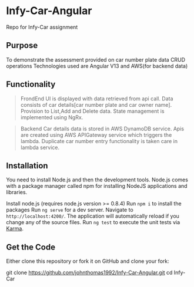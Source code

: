 # Infy-Car-Angular
Repo for Infy-Car assignment

## Purpose
To demonstrate the assessment provided on car number plate data CRUD operations
Technologies used are Angular V13 and AWS(for backend data)

## Functionality
>FrondEnd
UI is displayed with data retrieved from api call. Data consists of car details[car number plate and car owner name].
Provision to List,Add and Delete data.
State management is implemented using NgRx.

>Backend
Car details data is stored in AWS DynamoDB service.
Apis are created using AWS APIGateway service which triggers the lambda.
Duplicate car number entry functionality is taken care in lambda service.

## Installation
You need to install Node.js and then the development tools. Node.js comes with a package manager called npm for installing NodeJS applications and libraries.

Install node.js (requires node.js version >= 0.8.4)
Run `npm i` to install the packages
Run `ng serve` for a dev server. Navigate to `http://localhost:4200/`. The application will automatically reload if you change any of the source files.
Run `ng test` to execute the unit tests via [Karma](https://karma-runner.github.io).

## Get the Code
Either clone this repository or fork it on GitHub and clone your fork:

git clone https://github.com/johnthomas1992/Infy-Car-Angular.git
cd Infy-Car
